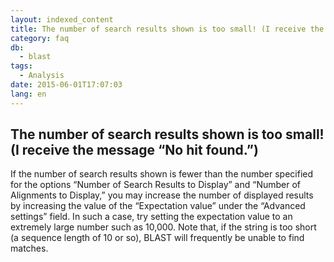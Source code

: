 ```yaml
---
layout: indexed_content
title: The number of search results shown is too small! (I receive the message “No hit found.”)
category: faq
db:
  - blast
tags: 
  - Analysis
date: 2015-06-01T17:07:03
lang: en
---
```


## The number of search results shown is too small! (I receive the message “No hit found.”)

If the number of search results shown is fewer than the number specified for the options “Number of Search Results to Display” and “Number of Alignments to Display,” you may increase the number of displayed results by increasing the value of the “Expectation value” under the “Advanced settings” field. In such a case, try setting the expectation value to an extremely large number such as 10,000. Note that, if the string is too short (a sequence length of 10 or so), BLAST will frequently be unable to find matches.